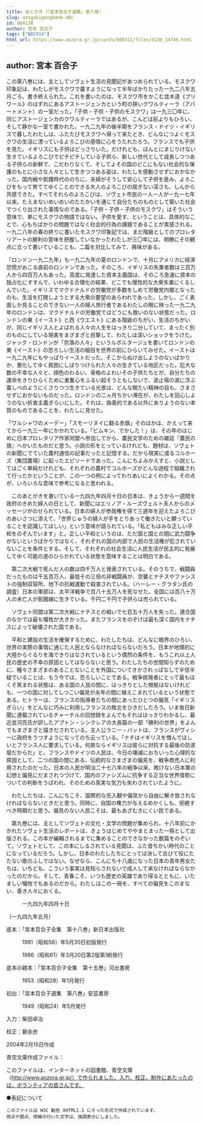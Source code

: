 ```yaml
---
title: あとがき（『宮本百合子選集』第八巻）
slug: atogakigongbenb-d8c
id: 004138
author: 宮本 百合子
tags: ["NDC914"]
html_url: https://www.aozora.gr.jp/cards/000311/files/4138_14746.html
---
```


## author: 宮本 百合子

この第八巻には、主としてソヴェト生活の見聞記があつめられている。モスクワ印象記は、わたしがモスクワで暮すようになって半年ばかりたった一九二八年五月ごろ、書き終えられた。これを書いたのは、モスクワ市をかこむ並木道《プリワール》のはずれにあるアストージェンカという町の狭いクワルティーラ（アパートメント）の一室だった。「子供・子供・子供のモスクワ」は一九三〇年に、同じアストージェンカのクワルティーラではあるが、こんどは前よりもひろい、そして静かな一室で書かれた。一九二九年の後半期をフランス・ドイツ・イギリスで暮したわたしは、ふたたびモスクワへ帰って来たとき、どんなにつよくモスクワの生活に漂っているよろこびの感情に心をうたれたろう。フランスでも子供を見た。イギリスにも子供はどっさりいた。だけれども、ほんとにまじりけない生きているよろこびでピチピチしている子供ら、新しい世代として成長しつつある子供らの新鮮で、こだわりなくて、そしてよその国のどこにもない社会的な保護のもとに小さな人々として生きつつある姿は、わたしを感動させずにおかなかった。国内戦や飢饉時代ののちに、夫婦がそうして安心して子供を産み、よろこびをもって育ててゆくことのできる大人のよろこびの揺ぎない深さも、しんから共感できた。すべてそれらのよろこびは、ソヴェト市民の一人一人が一九一七年以来、たえまないめいめいのたたかいを通じて自分たちのものとして築いた社会でつくり出された事情なのである。「子供・子供・子供のモスクワ」はそういう意味で、単にモスクワの物語ではない。子供を愛す、ということは、具体的なことで、心もちばかりの問題ではなく社会的行為の課題であることが実感される。一九二八年の春の終りに書いたモスクワ印象記では、まだ階級としてのプロレタリアートの勝利の意味を把握していなかったわたしが三〇年には、明瞭にその観点に立って書いていることも、二篇を対比してみて、興味がある。

「ロンドン一九二九年」も一九二九年の夏のロンドンで、十月にアメリカに経済恐慌がおこる直前のロンドンであった。そのころ、イギリスの失業者数は三百万人から四百万人もあった。高度に発達した資本主義国は、そのころ急速に資本の独占化にすすんで、いわゆる合理化の結果、どこでも慢性的な大衆失業にくるしんでいた。イギリスでマクドナルドの労働党が多数をしめて労働党内閣となったのも、生活を打開しようとする大衆の要望のあらわれであった。しかし、ごく表面しか見ることのできない一人の婦人旅行者であるわたしの眼に映った一九二九年のロンドンは、マクドナルドの労働党ではどうにも救いのない状態だった。ロンドンの東《イースト》と西《ウエスト》にある階級のちがい、生活のちがいが、同じイギリス人とよばれる人々の人生をはっきり二分していて、まったく別のものにしている現実をまざまざと目撃して、わたしは深いショックをうけた。ジャック・ロンドンが「奈落の人々」というルポルタージュを書いてロンドンの東《イースト》の恐ろしい生活の細目を世界の前にひらいてみせた。イーストは一九二九年にもやっぱりイーストだった。そこからぬけ出しようのないばかりか、悪化してゆく貧困にしばりつけられた人々の生きている地区だった。尨大な数の不幸な人々と、顔色のわるい、骨格のよわいその子供たちとが、自分たちの運命をきりひらくために勇奮心をふるい起そうともしないで、波止場の波に浮ぶ藁しべのようにくさりつつ生きている光景は、どんな眠たい精神の目も、さまさせずにおかないものだった。ロンドンの二ヵ月ちかい滞在が、わたしを回心しようのない折衷主義ぎらいにした。それは、偽善的である以外にありようのない本質のものであることを、わたしに見せた。

「ワルシャワのメーデー」「スモーリヌイに翻る赤旗」そのほかは、かえって来てから一九三一年にかかれている。「ピムキン、でかした！」は、その年のはじめに日本プロレタリア作家同盟へ参加してから、農民文学のための雑誌『農民の旗』へかいたものだと思う。小説の形をとっているけれども、題材は、ソヴェトの新聞にでていた農村通信の記事だったと記憶する。だから現実に或るコルホーズ（集団農場）に起ったエピソードであった。こんにちよみかえすと、小説としてはごく単純だけれども、それぞれの農村でコルホーズがどんな過程で組織されて行ったかということが、この一つの例によってわりあいによくわかる。その点が、いろいろな意味で参考になると思われる。

　このあとがきを書いている一九四九年四月十日の日本は、きょうから一週間を政府のきめた婦人の日として、新聞にはエリノア・ルーズヴェルト夫人からのメッセージがのせられている。日本の婦人が参政権を得て三週年を迎えたよろこびのあいさつに添えて、「世界じゅうの婦人が手をとりあって働きたいと願っていることを認識してほしい」という意味が語られている。「私どもはみな正しい平和をのぞんでいます」と。正しい平和というのは、ただ国と国との間に武力闘争がないというばかりではなく、それぞれの国の内部で人民の生活権が犯されていないことを条件とする。そして、それぞれの社会生活に人民生活が民主的に発展してゆく可能の道のひらかれている状態を意味することは明白である。

　第二次大戦で死んだ人の数は四千万人と発表されている。そのうちで、戦闘員だったものは千五百万人、最低その三倍の非戦闘員が、空襲とナチスやファシストの強制収容所、地下の抗戦運動で殺害されている。（ハーレー・グラタン氏の調査）日本の軍部は、太平洋戦争で百八十五万人を死なせた。全国には百八十万人の未亡人が飢餓線に生きている。千円二千円で子供らは売られている。

　ソヴェト同盟は第二次大戦にナチスとの戦いで七百五十万人を失った。連合国のなかでは最も犠牲が大きかった。またフランスをのぞけば最も深く国内をナチスによって破壊された国である。

　平和と建設の生活を確保するために、わたしたちは、どんなに眼界のひろい、世界の実際の事情に通じた人民とならなければならないだろう。日本が地理的に大陸からぐるりを海できりはなされているという偶然の条件を、もうこれ以上人民の歴史の不幸の原因としてはならないと思う。わたしたちの世間知らずのために、種々さまざまのあることないことを外国についてきかされっぱなしで半信半疑でいることは、もう今では、恐ろしいことである。戦争挑発者にとって最もほくそ笑まれる状態は、ある国の人民の間に、はっきりとした根拠はないけれども、一つの国に対してしつこい偏見が永年の間に植えこまれているという状態である。ヒトラーは、フランスの指導者たちの間にあったひとつの偏見「イギリスぎらい」をどんなに巧みに利用しフランスの敗北をひきだしたろう。いま毎日新聞に連載されているチャーチルの回想録をよんでもそれははっきりわかるし、最近並河亮氏が訳したアプトン・シンクレアの大長篇の一部「勝利の世界」をよんでもまざまざと描きだされている。主人公ラニー・バットは、フランスがヴィシーに政府をうつすようになってのち云っている。「ナチはイギリスを憎んでほしいとフランス人に要求している。何故ならイギリスは彼らに対抗する最後の防波堤だからだ」と。フランスやドイツの人民は、今日の壊滅におちいった心理的な原因として、二つの国の間にある、伝統的なさまざまの偏見を、戦争商売人に利用されたのだった。日本の人民が明治二十七八年の戦争以来、敗けない日本軍の幻想と偏見にだまされつづけて、国内のファシズムに抗争する正当な世界情勢についての判断をうばわれ、そのための真実な気力も失わされていたように。

　わたしたちは、こんにちこそ、国際的な先入観や偏見から自由に解き放されなければならないときだと思う。同時に、自国の権力が与えるめかくしも、拒絶すべき時期だと思う。偏見のない人民こそは、最もあざむきにくい民である。

　第九巻には、主としてソヴェトの文化・文学の問題が集められ、十八年前にかかれたソヴェト生活のレポートは、きょうはじめてややまとまった一冊として出版される。この本が編輯されるまでに集めることのできなかった数篇をのぞいて。ソヴェトとして、この本にしるされている見聞は、ふた昔ちかい時代のことになっているだろう。しかし、日本のわたしたちにとっては決して古びて役にたたない歌のふしではない。なぜなら、こんにち十八歳になった日本の青年男女たちは、いちども、こういう事実は見知らされないで成人して来なければならなかったのだから。そして、青春こそ、いつも歴史の英雄であり得るとともに、いたましい犠牲でもあるのだから。わたしはこの一冊を、すべての偏見をこのまない、善き人々におくる。

　　　一九四九年四月十日

〔一九四九年五月〕













底本：「宮本百合子全集　第十八巻」新日本出版社


　　　1981（昭和56）年5月30日初版発行

　　　1986（昭和61）年3月20日第2版第1刷発行

底本の親本：「宮本百合子全集　第十五巻」河出書房

　　　1953（昭和28）年1月発行

初出：「宮本百合子選集　第八巻」安芸書房

　　　1949（昭和24）年5月発行

入力：柴田卓治

校正：磐余彦

2004年2月15日作成

青空文庫作成ファイル：

このファイルは、インターネットの図書館、青空文庫（http://www.aozora.gr.jp/）で作られました。入力、校正、制作にあたったのは、ボランティアの皆さんです。











●表記について


	このファイルは W3C 勧告 XHTML1.1 にそった形式で作成されています。
	傍点や圏点、傍線の付いた文字は、強調表示にしました。